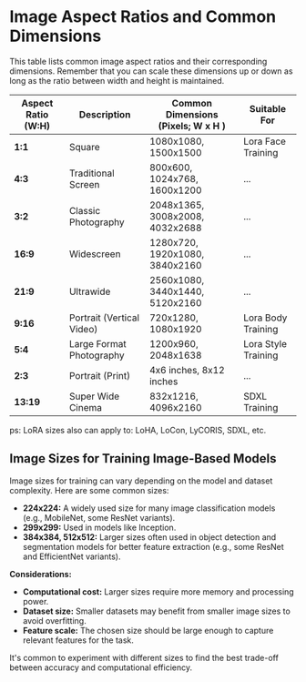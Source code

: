 # Image Aspect Ratios and Common Dimensions

This table lists common image aspect ratios and their corresponding dimensions. Remember that you can scale these dimensions up or down as long as the ratio between width and height is maintained.

| Aspect Ratio (W:H) | Description | Common Dimensions (Pixels; W x H ) | Suitable For |
|---|---|---|---|
| **1:1** | Square | 1080x1080, 1500x1500 | Lora Face Training |
| **4:3** | Traditional Screen | 800x600, 1024x768, 1600x1200 | ... |
| **3:2** | Classic Photography | 2048x1365, 3008x2008, 4032x2688 | ... |
| **16:9** | Widescreen | 1280x720, 1920x1080, 3840x2160 | ... |
| **21:9** | Ultrawide | 2560x1080, 3440x1440, 5120x2160 | ... |
| **9:16** | Portrait (Vertical Video) | 720x1280, 1080x1920 | Lora Body Training |
| **5:4** | Large Format Photography | 1200x960, 2048x1638 | Lora Style Training |
| **2:3** | Portrait (Print) | 4x6 inches, 8x12 inches | ... |
| **13:19** | Super Wide Cinema |  832x1216, 4096x2160 |  SDXL Training  | 

ps: LoRA sizes also can apply to: LoHA, LoCon, LyCORIS, SDXL, etc.

## Image Sizes for Training Image-Based Models

Image sizes for training can vary depending on the model and dataset complexity. Here are some common sizes:

* **224x224:** A widely used size for many image classification models (e.g., MobileNet, some ResNet variants).
* **299x299:** Used in models like Inception.
* **384x384, 512x512:** Larger sizes often used in object detection and segmentation models for better feature extraction (e.g., some ResNet and EfficientNet variants).

**Considerations:**

* **Computational cost:** Larger sizes require more memory and processing power.
* **Dataset size:** Smaller datasets may benefit from smaller image sizes to avoid overfitting.
* **Feature scale:** The chosen size should be large enough to capture relevant features for the task.

It's common to experiment with different sizes to find the best trade-off between accuracy and computational efficiency.